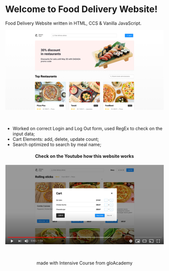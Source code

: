 # Welcome to Food Delivery Website!
Food Delivery Website written in HTML, CCS & Vanilla JavaScript.
<div align="center">
  <img src="./img/image_01.png" alt="website Preview"></a>
  
  </br>
  </br>
  </br>
  </div>
  <ul>
  <li>Worked on correct Login and Log Out form, used RegEx to check on the input data;</li>
  <li>Cart Elements: add, delete, update count;</li>
  <li>Search optimized to search by meal name;</li>
  </ul> 
  <div align="center">
  <h4> Check on the Youtube how this website works </h4>
  <a href="https://www.youtube.com/watch?v=UJn0TXRrTmM">
    <img src="./img/Youtube.png" alt="Youtube Preview"></a>
  </br>
  </br>
  </br>
    <p>made with Intensive Course from gloAcademy</p>
</div>
